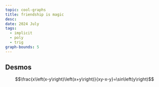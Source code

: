 ```yaml
---
topic: cool-graphs
title: friendship is magic
desc: 
date: 2024 July
tags:
  - implicit
  - poly
  - trig
graph-bounds: 5
---
```



## Desmos
```math
\frac{x\left(x-y\right)\left(x+y\right)}{xy-x-y}=\sin\left(y\right)
```
